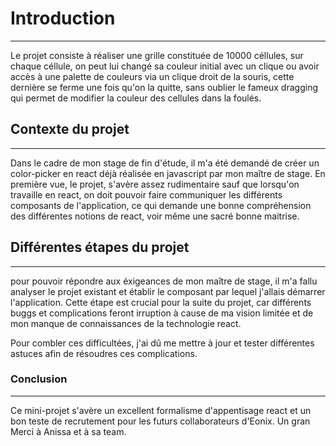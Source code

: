 # Introduction
---

Le projet consiste à réaliser une grille constituée de 10000 céllules, sur chaque céllule, on peut lui changé sa couleur initial avec un clique ou avoir accès à une palette de couleurs via  un clique droit de la souris, cette dernière se ferme une fois qu'on la quitte, sans oublier le fameux dragging qui permet de modifier la couleur des cellules dans la foulés.

## Contexte du projet
---

Dans le cadre de mon stage de fin d'étude, il m'a été demandé de créer un color-picker en react déjà réalisée en javascript par mon maître de stage.
En première vue, le projet, s'avère assez rudimentaire sauf que lorsqu'on travaille en react, on doit pouvoir faire communiquer les différents composants de l'application, ce qui demande une bonne compréhension des différentes notions de react, voir même une sacré bonne maitrise.


## Différentes étapes du projet
---
pour pouvoir répondre aux éxigeances de mon maître de stage, il m'a fallu analyser le projet existant et établir le composant par lequel j'allais démarrer l'application. Cette étape est crucial pour la suite du projet, car différents buggs et complications feront irruption à cause de ma vision limitée et de mon manque de connaissances de la technologie react.

Pour combler ces difficultées, j'ai dû me mettre à jour et tester différentes astuces afin de résoudres ces complications.

### Conclusion
---

Ce mini-projet s'avère un excellent formalisme d'appentisage react et un bon teste de recrutement pour les futurs collaborateurs d'Eonix.
Un gran Merci à Anissa et à sa team.
